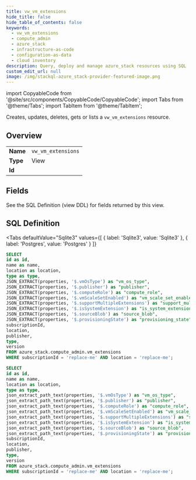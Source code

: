 ```yaml
--- 
title: vw_vm_extensions
hide_title: false
hide_table_of_contents: false
keywords:
  - vw_vm_extensions
  - compute_admin
  - azure_stack
  - infrastructure-as-code
  - configuration-as-data
  - cloud inventory
description: Query, deploy and manage azure_stack resources using SQL
custom_edit_url: null
image: /img/stackql-azure_stack-provider-featured-image.png
---
```


import CopyableCode from '@site/src/components/CopyableCode/CopyableCode';
import Tabs from '@theme/Tabs';
import TabItem from '@theme/TabItem';

Creates, updates, deletes, gets or lists a <code>vw_vm_extensions</code> resource.

## Overview
<table><tbody>
<tr><td><b>Name</b></td><td><code>vw_vm_extensions</code></td></tr>
<tr><td><b>Type</b></td><td>View</td></tr>
<tr><td><b>Id</b></td><td><CopyableCode code="azure_stack.compute_admin.vw_vm_extensions" /></td></tr>
</tbody></table>

## Fields

See the SQL Definition (view DDL) for fields returned by this view.

## SQL Definition

<Tabs
defaultValue="Sqlite3"
values={[
{ label: 'Sqlite3', value: 'Sqlite3' },
{ label: 'Postgres', value: 'Postgres' }
]}
>
<TabItem value="Sqlite3">

```sql
SELECT
id as id,
name as name,
location as location,
type as type,
JSON_EXTRACT(properties, '$.vmOsType') as "vm_os_type",
JSON_EXTRACT(properties, '$.publisher') as "publisher",
JSON_EXTRACT(properties, '$.computeRole') as "compute_role",
JSON_EXTRACT(properties, '$.vmScaleSetEnabled') as "vm_scale_set_enabled",
JSON_EXTRACT(properties, '$.supportMultipleExtensions') as "support_multiple_extensions",
JSON_EXTRACT(properties, '$.isSystemExtension') as "is_system_extension",
JSON_EXTRACT(properties, '$.sourceBlob') as "source_blob",
JSON_EXTRACT(properties, '$.provisioningState') as "provisioning_state",
subscriptionId,
location,
publisher,
type,
version
FROM azure_stack.compute_admin.vm_extensions
WHERE subscriptionId = 'replace-me' AND location = 'replace-me';
```

</TabItem>
<TabItem value="Postgres">

```sql
SELECT
id as id,
name as name,
location as location,
type as type,
json_extract_path_text(properties, '$.vmOsType') as "vm_os_type",
json_extract_path_text(properties, '$.publisher') as "publisher",
json_extract_path_text(properties, '$.computeRole') as "compute_role",
json_extract_path_text(properties, '$.vmScaleSetEnabled') as "vm_scale_set_enabled",
json_extract_path_text(properties, '$.supportMultipleExtensions') as "support_multiple_extensions",
json_extract_path_text(properties, '$.isSystemExtension') as "is_system_extension",
json_extract_path_text(properties, '$.sourceBlob') as "source_blob",
json_extract_path_text(properties, '$.provisioningState') as "provisioning_state",
subscriptionId,
location,
publisher,
type,
version
FROM azure_stack.compute_admin.vm_extensions
WHERE subscriptionId = 'replace-me' AND location = 'replace-me';
```

</TabItem>
</Tabs>
